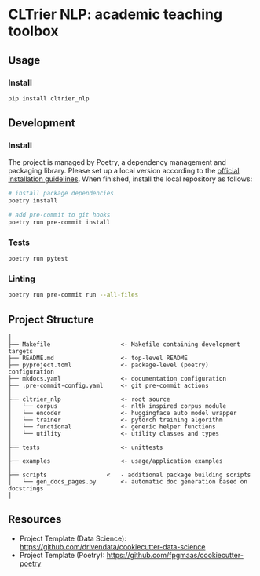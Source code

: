 # CLTrier NLP: academic teaching toolbox

## Usage

### Install

```bash
pip install cltrier_nlp
```

## Development

### Install

The project is managed by Poetry, a dependency management and packaging library. Please set up a local version according to the [official installation guidelines](https://python-poetry.org/docs/). When finished, install the local repository as follows:

```bash
# install package dependencies
poetry install

# add pre-commit to git hooks
poetry run pre-commit install  
```

### Tests

```bash
poetry run pytest
```

### Linting

```bash
poetry run pre-commit run --all-files
```

## Project Structure

```   
│ 
├── Makefile                    <- Makefile containing development targets
├── README.md                   <- top-level README
├── pyproject.toml              <- package-level (poetry) configuration
├── mkdocs.yaml                 <- documentation configuration
├── .pre-commit-config.yaml     <- git pre-commit actions
│
├── cltrier_nlp                 <- root source
│   └── corpus                  <- nltk inspired corpus module
│   └── encoder                 <- huggingface auto model wrapper
│   └── trainer                 <- pytorch training algorithm
│   └── functional              <- generic helper functions
│   └── utility                 <- utility classes and types
│
├── tests                       <- unittests
│
├── examples                    <- usage/application examples
│
├── scripts                 <   - additional package building scripts
│   └── gen_docs_pages.py       <- automatic doc generation based on docstrings
│
```

## Resources

- Project Template (Data Science): <https://github.com/drivendata/cookiecutter-data-science>
- Project Template (Poetry): <https://github.com/fpgmaas/cookiecutter-poetry>